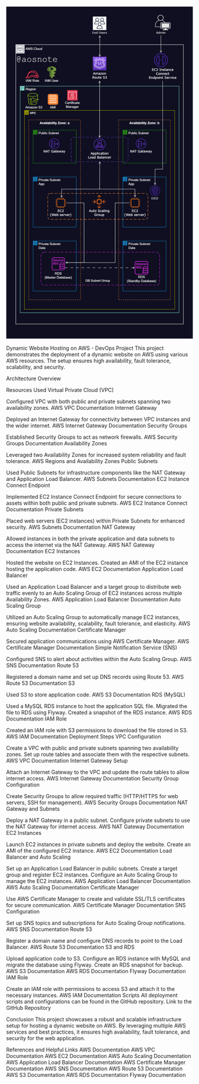 ![Alt text](3._Host_a_Dynamic_Web_App_on_AWS.png)


Dynamic Website Hosting on AWS - DevOps Project
This project demonstrates the deployment of a dynamic website on AWS using various AWS resources. The setup ensures high availability, fault tolerance, scalability, and security.

Architecture Overview

Resources Used
Virtual Private Cloud (VPC)

Configured VPC with both public and private subnets spanning two availability zones.
AWS VPC Documentation
Internet Gateway

Deployed an Internet Gateway for connectivity between VPC instances and the wider internet.
AWS Internet Gateway Documentation
Security Groups

Established Security Groups to act as network firewalls.
AWS Security Groups Documentation
Availability Zones

Leveraged two Availability Zones for increased system reliability and fault tolerance.
AWS Regions and Availability Zones
Public Subnets

Used Public Subnets for infrastructure components like the NAT Gateway and Application Load Balancer.
AWS Subnets Documentation
EC2 Instance Connect Endpoint

Implemented EC2 Instance Connect Endpoint for secure connections to assets within both public and private subnets.
AWS EC2 Instance Connect Documentation
Private Subnets

Placed web servers (EC2 instances) within Private Subnets for enhanced security.
AWS Subnets Documentation
NAT Gateway

Allowed instances in both the private application and data subnets to access the internet via the NAT Gateway.
AWS NAT Gateway Documentation
EC2 Instances

Hosted the website on EC2 Instances.
Created an AMI of the EC2 instance hosting the application code.
AWS EC2 Documentation
Application Load Balancer

Used an Application Load Balancer and a target group to distribute web traffic evenly to an Auto Scaling Group of EC2 instances across multiple Availability Zones.
AWS Application Load Balancer Documentation
Auto Scaling Group

Utilized an Auto Scaling Group to automatically manage EC2 instances, ensuring website availability, scalability, fault tolerance, and elasticity.
AWS Auto Scaling Documentation
Certificate Manager

Secured application communications using AWS Certificate Manager.
AWS Certificate Manager Documentation
Simple Notification Service (SNS)

Configured SNS to alert about activities within the Auto Scaling Group.
AWS SNS Documentation
Route 53

Registered a domain name and set up DNS records using Route 53.
AWS Route 53 Documentation
S3

Used S3 to store application code.
AWS S3 Documentation
RDS (MySQL)

Used a MySQL RDS instance to host the application SQL file.
Migrated the file to RDS using Flyway.
Created a snapshot of the RDS instance.
AWS RDS Documentation
IAM Role

Created an IAM role with S3 permissions to download the file stored in S3.
AWS IAM Documentation
Deployment Steps
VPC Configuration

Create a VPC with public and private subnets spanning two availability zones.
Set up route tables and associate them with the respective subnets.
AWS VPC Documentation
Internet Gateway Setup

Attach an Internet Gateway to the VPC and update the route tables to allow internet access.
AWS Internet Gateway Documentation
Security Group Configuration

Create Security Groups to allow required traffic (HTTP/HTTPS for web servers, SSH for management).
AWS Security Groups Documentation
NAT Gateway and Subnets

Deploy a NAT Gateway in a public subnet.
Configure private subnets to use the NAT Gateway for internet access.
AWS NAT Gateway Documentation
EC2 Instances

Launch EC2 instances in private subnets and deploy the website.
Create an AMI of the configured EC2 instance.
AWS EC2 Documentation
Load Balancer and Auto Scaling

Set up an Application Load Balancer in public subnets.
Create a target group and register EC2 instances.
Configure an Auto Scaling Group to manage the EC2 instances.
AWS Application Load Balancer Documentation
AWS Auto Scaling Documentation
Certificate Manager

Use AWS Certificate Manager to create and validate SSL/TLS certificates for secure communication.
AWS Certificate Manager Documentation
SNS Configuration

Set up SNS topics and subscriptions for Auto Scaling Group notifications.
AWS SNS Documentation
Route 53

Register a domain name and configure DNS records to point to the Load Balancer.
AWS Route 53 Documentation
S3 and RDS

Upload application code to S3.
Configure an RDS instance with MySQL and migrate the database using Flyway.
Create an RDS snapshot for backup.
AWS S3 Documentation
AWS RDS Documentation
Flyway Documentation
IAM Role

Create an IAM role with permissions to access S3 and attach it to the necessary instances.
AWS IAM Documentation
Scripts
All deployment scripts and configurations can be found in the GitHub repository. Link to the GitHub Repository

Conclusion
This project showcases a robust and scalable infrastructure setup for hosting a dynamic website on AWS. By leveraging multiple AWS services and best practices, it ensures high availability, fault tolerance, and security for the web application.

References and Helpful Links
AWS Documentation
AWS VPC Documentation
AWS EC2 Documentation
AWS Auto Scaling Documentation
AWS Application Load Balancer Documentation
AWS Certificate Manager Documentation
AWS SNS Documentation
AWS Route 53 Documentation
AWS S3 Documentation
AWS RDS Documentation
Flyway Documentation
